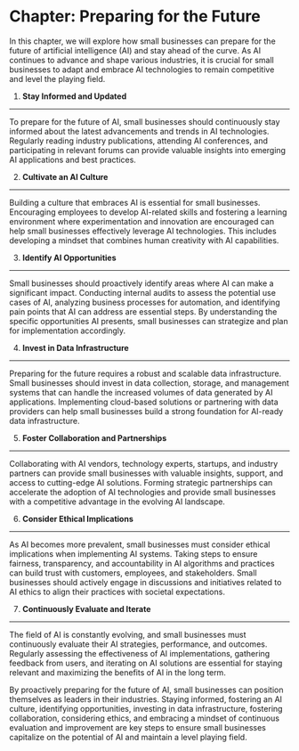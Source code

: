 Chapter: Preparing for the Future
=================================

In this chapter, we will explore how small businesses can prepare for the future of artificial intelligence (AI) and stay ahead of the curve. As AI continues to advance and shape various industries, it is crucial for small businesses to adapt and embrace AI technologies to remain competitive and level the playing field.

1. **Stay Informed and Updated**
--------------------------------

To prepare for the future of AI, small businesses should continuously stay informed about the latest advancements and trends in AI technologies. Regularly reading industry publications, attending AI conferences, and participating in relevant forums can provide valuable insights into emerging AI applications and best practices.

2. **Cultivate an AI Culture**
------------------------------

Building a culture that embraces AI is essential for small businesses. Encouraging employees to develop AI-related skills and fostering a learning environment where experimentation and innovation are encouraged can help small businesses effectively leverage AI technologies. This includes developing a mindset that combines human creativity with AI capabilities.

3. **Identify AI Opportunities**
--------------------------------

Small businesses should proactively identify areas where AI can make a significant impact. Conducting internal audits to assess the potential use cases of AI, analyzing business processes for automation, and identifying pain points that AI can address are essential steps. By understanding the specific opportunities AI presents, small businesses can strategize and plan for implementation accordingly.

4. **Invest in Data Infrastructure**
------------------------------------

Preparing for the future requires a robust and scalable data infrastructure. Small businesses should invest in data collection, storage, and management systems that can handle the increased volumes of data generated by AI applications. Implementing cloud-based solutions or partnering with data providers can help small businesses build a strong foundation for AI-ready data infrastructure.

5. **Foster Collaboration and Partnerships**
--------------------------------------------

Collaborating with AI vendors, technology experts, startups, and industry partners can provide small businesses with valuable insights, support, and access to cutting-edge AI solutions. Forming strategic partnerships can accelerate the adoption of AI technologies and provide small businesses with a competitive advantage in the evolving AI landscape.

6. **Consider Ethical Implications**
------------------------------------

As AI becomes more prevalent, small businesses must consider ethical implications when implementing AI systems. Taking steps to ensure fairness, transparency, and accountability in AI algorithms and practices can build trust with customers, employees, and stakeholders. Small businesses should actively engage in discussions and initiatives related to AI ethics to align their practices with societal expectations.

7. **Continuously Evaluate and Iterate**
----------------------------------------

The field of AI is constantly evolving, and small businesses must continuously evaluate their AI strategies, performance, and outcomes. Regularly assessing the effectiveness of AI implementations, gathering feedback from users, and iterating on AI solutions are essential for staying relevant and maximizing the benefits of AI in the long term.

By proactively preparing for the future of AI, small businesses can position themselves as leaders in their industries. Staying informed, fostering an AI culture, identifying opportunities, investing in data infrastructure, fostering collaboration, considering ethics, and embracing a mindset of continuous evaluation and improvement are key steps to ensure small businesses capitalize on the potential of AI and maintain a level playing field.

